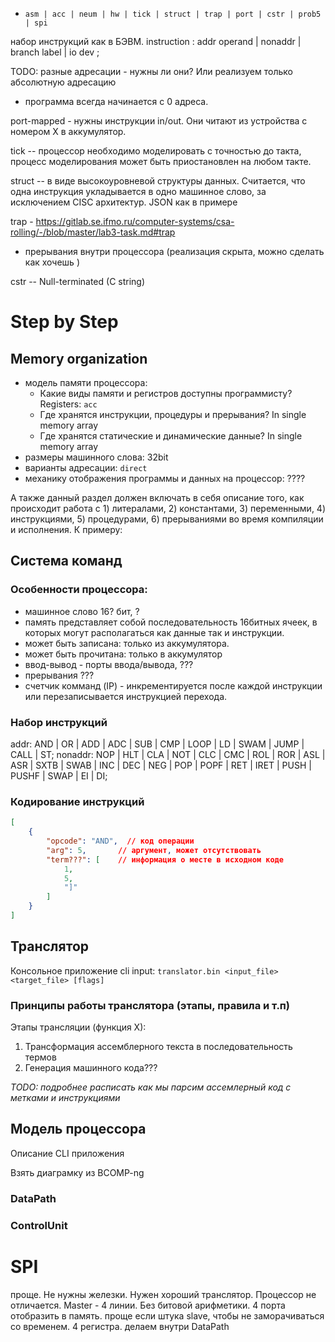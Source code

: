 - `asm | acc | neum | hw | tick | struct | trap | port | cstr | prob5 | spi`

набор инструкций как в БЭВМ.
instruction
   : addr operand
   | nonaddr
   | branch label
   | io dev
   ;

TODO: разные адресации - нужны ли они? Или реализуем только абсолютную адресацию
- программа всегда начинается с 0 адреса.

port-mapped - нужны инструкции in/out. Они читают из устройства с номером X в аккумулятор.

tick -- процессор необходимо моделировать с точностью до такта, процесс моделирования может быть приостановлен на любом такте.

struct -- в виде высокоуровневой структуры данных. Считается, что одна инструкция укладывается в одно машинное слово, за исключением CISC архитектур. JSON как в примере

trap - https://gitlab.se.ifmo.ru/computer-systems/csa-rolling/-/blob/master/lab3-task.md#trap
- прерывания внутри процессора (реализация скрыта, можно сделать как хочешь )

cstr -- Null-terminated (C string)

# Step by Step

## Memory organization
- модель памяти процессора:
    - Какие виды памяти и регистров доступны программисту?
        Registers: `acc`
    - Где хранятся инструкции, процедуры и прерывания?
        In single memory array
    - Где хранятся статические и динамические данные?
        In single memory array
- размеры машинного слова: 32bit
- варианты адресации: `direct`
- механику отображения программы и данных на процессор: ????

А также данный раздел должен включать в себя описание того, как происходит работа с 1) литералами, 2) константами, 3) переменными, 4) инструкциями, 5) процедурами, 6) прерываниями во время компиляции и исполнения. К примеру:

## Система команд

### Особенности процессора:
- машинное слово 16? бит, ?
- память представляет собой последовательность 16битных ячеек, в которых могут располагаться как данные так и инструкции.
- может быть записана: только из аккумулятора.
- может быть прочитана: только в аккумулятор
- ввод-вывод - порты ввода/вывода, ???
- прерывания ???
- счетчик комманд (IP) - инкрементируется после каждой инструкции или перезаписывается инструкцией перехода.

### Набор инструкций
addr: AND | OR | ADD | ADC | SUB | CMP | LOOP | LD | SWAM | JUMP | CALL | ST;
nonaddr: NOP | HLT | CLA | NOT | CLC | CMC | ROL | ROR | ASL | ASR | SXTB | SWAB |
INC | DEC | NEG | POP | POPF | RET | IRET | PUSH | PUSHF | SWAP | EI | DI;

### Кодирование инструкций
```json
[
    {
        "opcode": "AND",  // код операции
        "arg": 5,       // аргумент, может отсутствовать
        "term???": [    // информация о месте в исходном коде
            1,
            5,
            "]"
        ]
    }
]
```

## Транслятор

<!-- TODO: описание CLI -->
Консольное приложение cli
input: `translator.bin <input_file> <target_file> [flags]`

### Принципы работы транслятора (этапы, правила и т.п)
Этапы трансляции (функция Х):

1. Трансформация ассемблерного текста в последовательность термов
2. Генерация машинного кода???

*TODO: подробнее расписать как мы парсим ассемлерный код с метками и инструкциями*

## Модель процессора

Описание CLI приложения

Взять диаграмку из BCOMP-ng

### DataPath

### ControlUnit


# SPI
проще. Не нужны железки. Нужен хороший транслятор. Процессор не отличается.
Master - 4 линии. Без битовой арифметики. 4 порта отобразить в память.
проще если штука slave, чтобы не заморачиваться со временем.
4 регистра. делаем внутри DataPath

